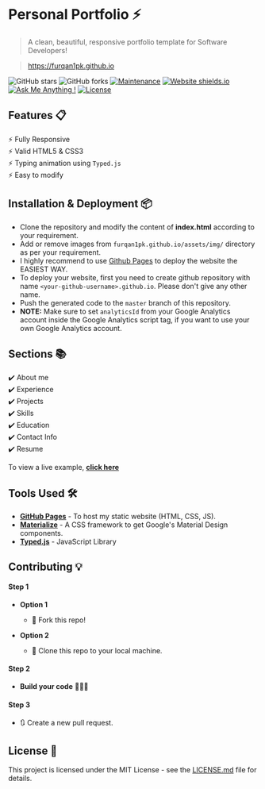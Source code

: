 # Personal Portfolio ⚡️ 
> A clean, beautiful, responsive portfolio template for Software Developers!

> https://furqan1pk.github.io

![GitHub stars](https://img.shields.io/github/stars/furqan1pk/furqan1pk.github.io) 
![GitHub forks](https://img.shields.io/github/forks/furqan1pk/furqan1pk.github.io)
[![Maintenance](https://img.shields.io/badge/maintained-yes-green.svg)](https://github.com/furqan1pk/furqan1pk.github.io/commits/master)
[![Website shields.io](https://img.shields.io/badge/website-up-yellow)](http://furqan1pk.github.io/)
[![Ask Me Anything !](https://img.shields.io/badge/ask%20me-linkedin-1abc9c.svg)](https://www.linkedin.com/in/furqaanarshad/)
[![License](http://img.shields.io/:license-mit-blue.svg?style=flat-square)](http://badges.mit-license.org)

## Features 📋
⚡️ Fully Responsive\
⚡️ Valid HTML5 & CSS3\
⚡️ Typing animation using `Typed.js`\
⚡️ Easy to modify

## Installation & Deployment 📦
- Clone the repository and modify the content of <b>index.html</b> according to your requirement.
- Add or remove images from `furqan1pk.github.io/assets/img/` directory as per your requirement.
- I highly recommend to use [Github Pages](https://create-react-app.dev/docs/deployment/#github-pages) to deploy the website the EASIEST WAY.
- To deploy your website, first you need to create github repository with name `<your-github-username>.github.io`. Please don't give any other name.
- Push the generated code to the `master` branch of this repository.
- <b>NOTE:</b> Make sure to set `analyticsId` from your Google Analytics account inside the Google Analytics script tag, if you want to use your own Google Analytics account.

## Sections 📚
✔️ About me\
✔️ Experience\
✔️ Projects \
✔️ Skills \
✔️ Education\
✔️ Contact Info\
✔️ Resume

To view a live example, **[click here](https://furqan1pk.github.io/)**

## Tools Used 🛠️
* [<b>GitHub Pages</b>](https://create-react-app.dev/docs/deployment/#github-pages) - To host my static website (HTML, CSS, JS).
* [<b>Materialize</b>](https://materializecss.com/) - A CSS framework to get Google's Material Design components.
* [<b>Typed.js</b>](https://mattboldt.com/demos/typed-js/) - JavaScript Library

## Contributing 💡
#### Step 1

- **Option 1**
    - 🍴 Fork this repo!

- **Option 2**
    - 👯 Clone this repo to your local machine.


#### Step 2

- **Build your code** 🔨🔨🔨

#### Step 3

- 🔃 Create a new pull request.

## License 📄
This project is licensed under the MIT License - see the [LICENSE.md](./LICENSE) file for details.
